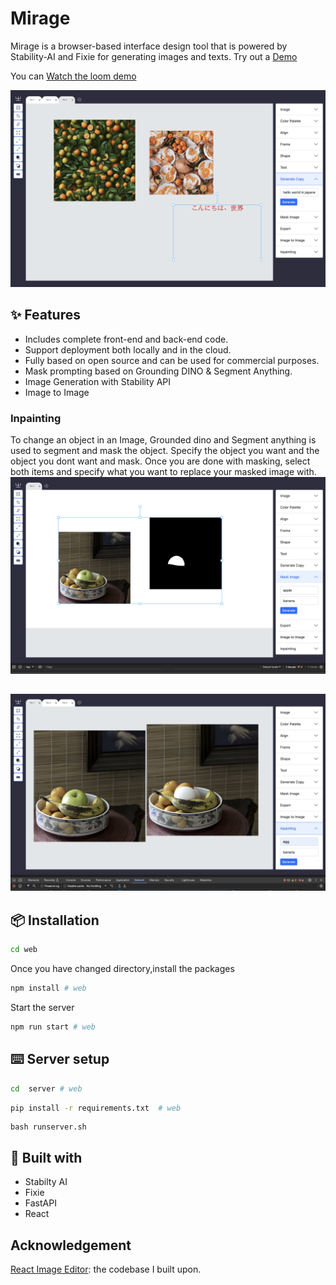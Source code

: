 # Mirage 
Mirage is a browser-based interface design tool that is powered by Stability-AI and Fixie for generating images and texts.
Try out a [Demo](https://frontend.mirage.humanise.app/)

You can [Watch the loom demo](https://www.loom.com/share/d3d65cc1799b4322b572857fac6c0970?sid=a701975c-a8c0-4ff2-985d-135469fbdeba)

![preview](images/gentext.png)
## ✨ Features

- Includes complete front-end and back-end code.
- Support deployment both locally and in the cloud.
- Fully based on open source and can be used for commercial purposes.
- Mask prompting based on Grounding DINO & Segment Anything.
- Image Generation with Stability API
- Image to Image

### Inpainting
To change an object in an Image, Grounded dino and Segment anything is used to segment and mask the object. Specify the object you want and the object you dont want and mask. Once you are done with masking, select both items and specify what you want to replace your masked image with. 
![preview](images/segment.png)
## 
![preview](images/inpainting.png)

## 📦 Installation

```bash
cd web
```
Once you have changed directory,install the packages

```bash
npm install # web

```
Start the server

```bash
npm run start # web

```

## ⌨️ Server setup

```bash
cd  server # web

```

```bash
pip install -r requirements.txt  # web

```
```
bash runserver.sh
```

## 🔗 Built with
- Stabilty AI
- Fixie
- FastAPI
- React

## Acknowledgement

[React Image Editor](https://github.com/swimmingkiim/react-image-editor): the codebase I built upon.
